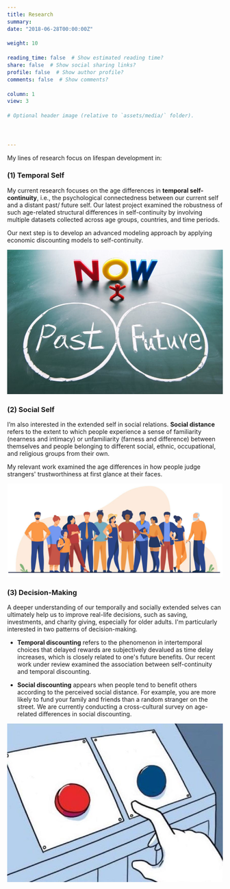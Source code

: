 ```yaml
---
title: Research
summary: 
date: "2018-06-28T00:00:00Z"

weight: 10

reading_time: false  # Show estimated reading time?
share: false  # Show social sharing links?
profile: false  # Show author profile?
comments: false  # Show comments?

column: 1
view: 3

# Optional header image (relative to `assets/media/` folder).

  
  
---
```

My lines of research focus on lifespan development in:

### (1) Temporal Self
My current research focuses on the age differences in **temporal self-continuity**, i.e., the psychological connectedness between our current self and a distant past/ future self. Our latest project examined the robustness of such age-related structural differences in self-continuity by involving multiple datasets collected across age groups, countries, and time periods.

Our next step is to develop an advanced modeling approach by applying economic discounting models to self-continuity.

![](pastfuture.jpeg " ")

### (2) Social Self
I’m also interested in the extended self in social relations. **Social distance** refers to the extent to which people experience a sense of familiarity (nearness and intimacy) or unfamiliarity (farness and difference) between themselves and people belonging to different social, ethnic, occupational, and religious groups from their own. 

My relevant work examined the age differences in how people judge strangers' trustworthiness at first glance at their faces.

![](male_cycle.jpeg " ")

### (3) Decision-Making
A deeper understanding of our temporally and socially extended selves can ultimately help us to improve real-life decisions, such as saving, investments, and charity giving, especially for older adults. I'm particularly interested in two patterns of decision-making. 

- **Temporal discounting** refers to the phenomenon in intertemporal choices that delayed rewards are subjectively devalued as time delay increases, which is closely related to one's future benefits. Our recent work under review examined the association between self-continuity and temporal discounting. 

- **Social discounting** appears when people tend to benefit others according to the perceived social distance. For example, you are more likely to fund your family and friends than a random stranger on the street. We are currently conducting a cross-cultural survey on age-related differences in social discounting.

![](decision.jpeg " ")

